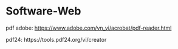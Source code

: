 # Software-Web
pdf adobe: https://www.adobe.com/vn_vi/acrobat/pdf-reader.html 
</p></p>
pdf24: https://tools.pdf24.org/vi/creator
